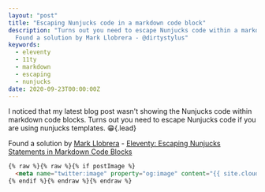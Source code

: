 ```yaml
---
layout: "post"
title: "Escaping Nunjucks code in a markdown code block"
description: "Turns out you need to escape Nunjucks code within a markdown code block.
  Found a solution by Mark Llobrera - @dirtystylus"
keywords:
  - eleventy
  - 11ty
  - markdown
  - escaping
  - nunjucks
date: 2020-09-23T00:00:00Z
---
```

I noticed that my latest blog post wasn't showing the Nunjucks code within markdown code blocks. Turns out you need to escape Nunjucks code if you are using nunjucks templates. 😁{.lead}

Found a solution by [Mark Llobrera](https://x.com/dirtystylus "Mark on Twitter") - [Eleventy: Escaping Nunjucks Statements in Markdown Code Blocks](https://www.markllobrera.com/posts/eleventy-escaping-nunjucks-statements-in-markdown-code-blocks/ "Eleventy: Escaping Nunjucks Statements in Markdown Code Blocks")

``` html
{% raw %}{% raw %}{% if postImage %}
  <meta name="twitter:image" property="og:image" content="{{ site.cloudinary_url }}{{ postImage }}" />
{% endif %}{% endraw %}{% endraw %}
```
